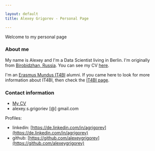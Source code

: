 ```yaml
---

layout: default
title: Alexey Grigorev - Personal Page

---
```


Welcome to my personal page

### About me

My name is Alexey and I'm a Data Scientist living in Berlin. I'm originally from [Birobidzhan, Russia](https://en.wikipedia.org/wiki/Birobidzhan). You can see my CV [here](/cv).

I'm an [Erasmus Mundus IT4BI](http://it4bi.univ-tours.fr/) alumni. If you came here to look for more information about IT4BI, then check the [IT4BI page](/it4bi).


### Contact information

- [My CV](/cv)
- alexey.s.grigoriev [@] gmail.com

Profiles:

- linkedin: [https://de.linkedin.com/in/agrigorev](https://de.linkedin.com/in/agrigorev)
- github: [https://github.com/alexeygrigorev](https://github.com/alexeygrigorev)

